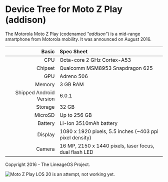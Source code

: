Device Tree for Moto Z Play (addison)
===========================================

The Motorola Moto Z Play (codenamed _"addison"_) is a mid-range smartphone from Motorola mobility.
It was announced on August 2016.

Basic   | Spec Sheet
-------:|:-------------------------
CPU     | Octa-core 2 GHz Cortex-A53
Chipset | Qualcomm MSM8953 Snapdragon 625
GPU     | Adreno 506
Memory  | 3 GB RAM
Shipped Android Version | 6.0.1
Storage | 32 GB
MicroSD | Up to 256 GB
Battery | Li-Ion 3510mAh battery
Display | 1080 x 1920 pixels, 5.5 inches (~403 ppi pixel density)
Camera  | 16 MP, 2150 x 1440 pixels, laser focus, dual flash LED

Copyright 2016 - The LineageOS Project.

![Moto Z Play](https://fdn2.gsmarena.com/vv/pics/motorola/motorola-moto-z-play-2.jpg "Moto Z Play")
LOS 20 is an attempt, not working yet.
